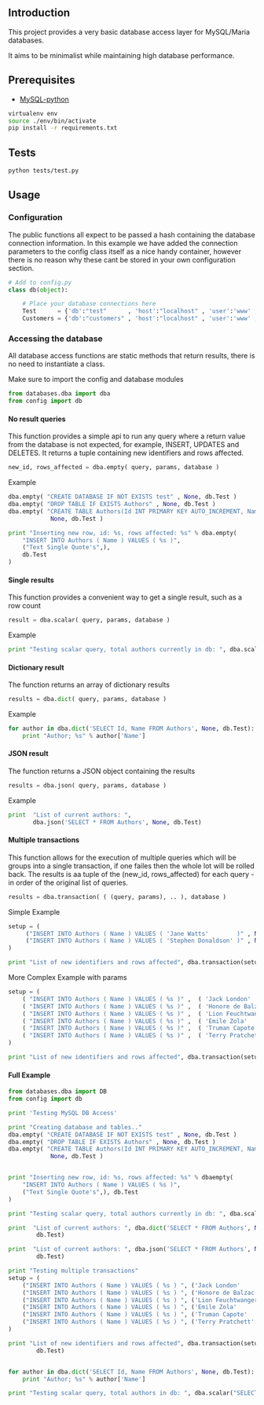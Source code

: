 ## Introduction

This project provides a very basic database access layer for MySQL/Maria databases.

It aims to be minimalist while maintaining high database performance.

## Prerequisites

* [MySQL-python](https://pypi.python.org/pypi/MySQL-python/1.2.5)

```bash
virtualenv env
source ./env/bin/activate
pip install -r requirements.txt
```

## Tests

```bash
python tests/test.py
```


## Usage

### Configuration

The public functions all expect to be passed a hash containing the database
connection information. In this example we have added the connection parameters
to the config class itself as a nice handy container, however there is no reason 
why these cant be stored in your own configuration section.

```python
# Add to config.py
class db(object):

    # Place your database connections here
    Test      = {'db':"test"      , 'host':"localhost" , 'user':'www' , 'password':'www'}
    Customers = {'db':"customers" , 'host':"localhost" , 'user':'www' , 'password':'www'}
```

### Accessing the database

All database access functions are static methods that return results, there is no need 
to instantiate a class.

Make sure to import the config and database modules

```python
from databases.dba import dba
from config import db
```

#### No result queries

This function provides a simple api to run any query where a return value from the
database is not expected, for example, INSERT, UPDATES and DELETES. It returns a
tuple containing new identifiers and rows affected.

```python
new_id, rows_affected = dba.empty( query, params, database )
```

Example

```python
dba.empty( "CREATE DATABASE IF NOT EXISTS test" , None, db.Test )
dba.empty( "DROP TABLE IF EXISTS Authors" , None, db.Test )
dba.empty( "CREATE TABLE Authors(Id INT PRIMARY KEY AUTO_INCREMENT, Name VARCHAR(25)) ENGINE=INNODB" , 
            None, db.Test )

print "Inserting new row, id: %s, rows affected: %s" % dba.empty(
    "INSERT INTO Authors ( Name ) VALUES ( %s )",
    ("Text Single Quote's",),
    db.Test
)
```

#### Single results

This function provides a convenient way to get a single result, such as a row count

```python
result = dba.scalar( query, params, database )
```

Example

```python
print "Testing scalar query, total authors currently in db: ", dba.scalar("SELECT Count(*) FROM Authors", None, db.Test)
```
#### Dictionary result

The function returns an array of dictionary results


```python
results = dba.dict( query, params, database )
```

Example

```python
for author in dba.dict('SELECT Id, Name FROM Authors', None, db.Test):
    print "Author; %s" % author['Name']
```

#### JSON result

The function returns a JSON object containing the results

```python
results = dba.json( query, params, database )
```

Example

```python
print  "List of current authors: ", 
       dba.json('SELECT * FROM Authors', None, db.Test)
```

#### Multiple transactions

This function allows for the execution of multiple queries which will be groups
into a single transaction, if one failes then the whole lot will be rolled
back. The results is aa tuple of the (new_id, rows_affected) for each query -
in order of the original list of queries.

```python
results = dba.transaction( ( (query, params), .. ), database )
```

Simple Example
```python
setup = (
     ("INSERT INTO Authors ( Name ) VALUES ( 'Jane Watts'        )" , None ),
     ("INSERT INTO Authors ( Name ) VALUES ( 'Stephen Donaldson' )" , None ),
)

print "List of new identifiers and rows affected", dba.transaction(setup, db.Test)
```

More Complex Example with params
```python
setup = (
    ( "INSERT INTO Authors ( Name ) VALUES ( %s )" ,  ( 'Jack London'       ,  )  ),
    ( "INSERT INTO Authors ( Name ) VALUES ( %s )" ,  ( 'Honore de Balzac'  ,  )  ),
    ( "INSERT INTO Authors ( Name ) VALUES ( %s )" ,  ( 'Lion Feuchtwanger' ,  )  ),
    ( "INSERT INTO Authors ( Name ) VALUES ( %s )" ,  ( 'Emile Zola'        ,  )  ),
    ( "INSERT INTO Authors ( Name ) VALUES ( %s )" ,  ( 'Truman Capote'     ,  )  ),
    ( "INSERT INTO Authors ( Name ) VALUES ( %s )" ,  ( 'Terry Pratchett'   ,  )  ),
)

print "List of new identifiers and rows affected", dba.transaction(setup, db.Test)
```

#### Full Example

```python
from databases.dba import DB
from config import db

print 'Testing MySQL DB Access'

print "Creating database and tables.."
dba.empty( "CREATE DATABASE IF NOT EXISTS test" , None, db.Test )
dba.empty( "DROP TABLE IF EXISTS Authors" , None, db.Test )
dba.empty( "CREATE TABLE Authors(Id INT PRIMARY KEY AUTO_INCREMENT, Name VARCHAR(25)) ENGINE=INNODB" , 
            None, db.Test )


print "Inserting new row, id: %s, rows affected: %s" % dbaempty(
    "INSERT INTO Authors ( Name ) VALUES ( %s )",
    ("Text Single Quote's",), db.Test
)

print "Testing scalar query, total authors currently in db: ", dba.scalar("SELECT Count(*) FROM Authors", None, db.Test)

print  "List of current authors: ", dba.dict('SELECT * FROM Authors', None,
        db.Test)

print  "List of current authors: ", dba.json('SELECT * FROM Authors', None,
        db.Test)

print "Testing multiple transactions"
setup = (
    ("INSERT INTO Authors ( Name ) VALUES ( %s ) ", ('Jack London'      ,)),
    ("INSERT INTO Authors ( Name ) VALUES ( %s ) ", ('Honore de Balzac' ,)),
    ("INSERT INTO Authors ( Name ) VALUES ( %s ) ", ('Lion Feuchtwanger',)),
    ("INSERT INTO Authors ( Name ) VALUES ( %s ) ", ('Emile Zola'       ,)),
    ("INSERT INTO Authors ( Name ) VALUES ( %s ) ", ('Truman Capote'    ,)),
    ("INSERT INTO Authors ( Name ) VALUES ( %s ) ", ('Terry Pratchett'  ,)),
)

print "List of new identifiers and rows affected", dba.transaction(setup,
        db.Test)


for author in dba.dict('SELECT Id, Name FROM Authors', None, db.Test):
    print "Author; %s" % author['Name']

print "Testing scalar query, total authors in db: ", dba.scalar("SELECT Count(*) FROM Authors", None, db.Test)
```

